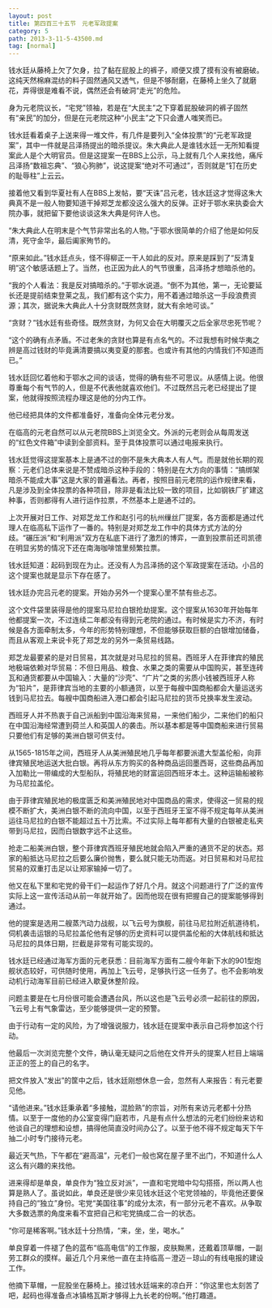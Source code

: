 ```yaml
---
layout: post
title: 第四百三十五节　元老军政提案
category: 5
path: 2013-3-11-5-43500.md
tag: [normal]
---
```


钱水廷从藤椅上欠了欠身，拉了黏在屁股上的裤子，顺便又摸了摸有没有被磨破。这纯天然棉麻混纺的料子固然通风又透气，但是不够耐磨，在藤椅上坐久了就磨花，弄得很是难看不说，偶然还会有破洞“走光”的危险。

身为元老院议长，“宅党”领袖，若是在“大民主”之下穿着屁股破洞的裤子固然有“亲民”的加分，但是在元老院这种“小民主”之下只会遭人嗤笑而已。

钱水廷看着桌子上送来得一堆文件，有几件是要列入“全体投票”的“元老军政提案”，其中一件就是吕泽扬提出的暗杀提议。朱大典此人是谁钱水廷一无所知看提案此人是个大明官员。但是这提案一在BBS上公示，马上就有几个人来找他，痛斥吕泽扬“数祖忘典”、“狼心狗肺”，说这提案“绝对不可通过”，否则就是“钉在历史的耻辱柱”上云云。

接着他又看到华夏社有人在BBS上发帖，要“天诛”吕元老，钱水廷这才觉得这朱大典真不是一般人物要知道干掉郑芝龙都没这么强大的反弹。正好于鄂水来执委会大院办事，就把留下要他谈谈这朱大典是何许人也。

“朱大典此人在明末是个气节非常出名的人物。”于鄂水很简单的介绍了他是如何反清，死守金华，最后阖家殉节的。

“原来如此。”钱水廷点头，怪不得柳正一干人如此的反对。原来是踩到了“反清复明”这个敏感话题上了。当然，也正因为此人的气节很重，吕泽扬才想暗杀他的。

“我的个人看法：我是反对搞暗杀的。”于鄂水说道。“倒不为其他，第一，无论要延长还是提前结束登莱之乱，我们都有这个实力，用不着通过暗杀这一手段浪费资源；其次，据说朱大典此人十分贪财既然贪财，就大有余地可谈。”

“贪财？”钱水廷有些奇怪。既然贪财，为何又会在大明覆灭之后全家尽忠死节呢？

“这个的确有点矛盾。不过老朱的贪财也算是有点名气的。不过我想有时候华夷之辨是高过钱财的毕竟满清要搞以夷变夏的那套。也或许有其他的内情我们不知道而已。”

钱水廷回忆着他和于鄂水之间的谈话，觉得的确有些不可思议。从感情上说。他很尊重每个有气节的人，但是不代表他就喜欢他们。不过既然吕元老已经提出了提案，他就得按照流程办理这是他的分内工作。

他已经把具体的文件都准备好，准备向全体元老分发。

在临高的元老自然可以从元老院BBS上浏览全文。外派的元老则会从每周发送的“红色文件箱”中读到全部资料。至于具体投票可以通过电报来执行。

钱水廷觉得这提案基本上是通不过的倒不是朱大典本人有人气。而是就他长期的观察：元老们总体来说是不赞成暗杀这种手段的：特别是在大方向的事情：“搞绑架暗杀不能成大事”这是大家的普遍看法。再者，按照目前元老院的运作规律来看，凡是涉及到全体投票的各种项目，除非是看法比较一致的项目，比如钢铁厂扩建这种事，否则都得有人进行运作拉票，不然基本上是通不过的。

上次开展对日工作、对郑芝龙工作和赵引弓的杭州缫丝厂提案，各方面都是通过代理人在临高私下运作了一番的。特别是对郑芝龙工作中的具体方式方法的分歧。“碾压派”和“利用派”双方在私底下进行了激烈的博弈，一直到投票前还司凯德在明显劣势的情况下还在南海咖啡馆里频繁拉票。

钱水廷知道：起码到现在为止。还没有人为吕泽扬的这个军政提案在活动。小吕的这个提案也就是显示下存在感了。

钱水廷办完吕元老的提案。开始办另外一个提案心里不禁有些忐忑。

这个文件袋里装得是他的提案马尼拉白银抢劫提案。这个提案从1630年开始每年他都提案一次，不过连续二年都没有得到元老院的通过。有时候是实力不济，有时候是各方面牵制太多，今年的形势特别理想，不但能够获取巨额的白银增加储备，而且从客观上来说卡死了郑芝龙的另外一条贸易线路。

郑芝龙最要紧的是对日贸易，其次就是对马尼拉的贸易。西班牙人在菲律宾的殖民地极端依赖对华贸易：不但日用品、粮食、水果之类的需要从中国购买，甚至连砖瓦和通货都要从中国输入：大量的“沙壳”、“广片”之类的劣质小钱被西班牙人称为“铅片”，是菲律宾当地的主要的小额通货，以至于每艘中国商船都会大量运送劣钱到马尼拉去。每艘中国商船进入港口都会引起马尼拉的货币兑换率发生波动。

西班牙人并不热衷于自己派船到中国沿海来贸易，一来他们船少，二来他们的船只在中国沿海经常遭到荷兰人和英国人的袭击。所以基本都是等中国商船来进行贸易只要他们有足够的美洲白银可供支付。

从1565-1815年之间，西班牙人从美洲殖民地几乎每年都要派遣大型盖伦船，向菲律宾殖民地运送大批白银。再将从东方购买的各种商品运回墨西哥，这些商品再加入加勒比一带编成的大型船队，将殖民地的财富运回西班牙本土。这种运输船被称为马尼拉盖伦。

由于菲律宾殖民地的极度匮乏和美洲殖民地对中国商品的需求，使得这一贸易的规模不断扩大，美洲白银不断的流向中国，以至于西班牙王室不得不规定每年从美洲运往马尼拉的白银不能超过五十万比索。不过实际上每年都有大量的白银被走私夹带到马尼拉，因而白银数字远不止这些。

抢走二船美洲白银，整个菲律宾西班牙殖民地就会陷入严重的通货不足的状态。郑家的船抵达马尼拉之后要么廉价抛售，要么就只能无功而返。对日贸易和对马尼拉贸易的双重打击足以让郑家输掉一切了。

他又在私下里和宅党的骨干们一起运作了好几个月。就这个问题进行了广泛的宣传实际上这一宣传活动从前一年就开始了。因而他现在很有把握自己的提案能够得到通过。

他的提案是选用二艘蒸汽动力战舰，以飞云号为旗舰，前往马尼拉附近航道待机，伺机袭击运银的马尼拉盖伦他有足够的历史资料可以提供盖伦船的大体航线和抵达马尼拉的具体日期，拦截是非常有可能实现的。

钱水廷已经通过海军方面的元老获悉：目前海军方面有二艘今年新下水的901型炮舰状态较好，可供随时使用，再加上飞云号，足够执行这一任务了。也不会影响发动机行动海军目前已经进入歇夏休整阶段。

问题主要是在七月份很可能会遭遇台风，所以这也是飞云号必须一起前往的原因，飞云号上有气象雷达，至少能够提供一定的预警。

由于行动有一定的风险，为了增强说服力，钱水廷在提案中表示自己将参加这个行动。

他最后一次浏览完整个文件，确认毫无疑问之后他在文件开头的提案人栏目上端端正正的签上的自己的名字。

把文件放入“发出”的筐中之后，钱水廷刚想休息一会，忽然有人来报告：有元老要见他。

“请他进来。”钱水廷秉承着“多接触，混脸熟”的宗旨，对所有来访元老都十分热情。以至于一度他的办公室变得门庭若市，凡是有点什么想法的元老们纷纷来访和他谈自己的理想和设想，搞得他简直没时间办公了。以至于他不得不规定每天下午抽二小时专门接待元老。

最近天气热，下午都在“避高温”，元老们一般也窝在屋子里不出门，不知道什么人这么有兴趣的来找他。

进来得却是单良，单良作为“独立反对派”，一直和宅党暗中勾勾搭搭，所以两人也算是熟人了。虽说如此，单良还是很少来见钱水廷这个宅党领袖的，毕竟他还要保持自己的“独立”身份。宅党“美国往事”的成分太浓，有一部分元老不喜欢。从争取大多数选票的角度来看不宜把自己和宅党搞成二合一的状态。

“你可是稀客啊。”钱水廷十分热情，“来，坐，坐，喝水。”

单良穿着一件褪了色的蓝布“临高电信”的工作服，皮肤黝黑，还戴着顶草帽，一副劳工群众的摸样。最近几个月来他一直在主持临高－澄迈－琼山的有线电报的建设工作。

他摘下草帽，一屁股坐在藤椅上。接过钱水廷端来的凉白开：“你这里也太刻苦了吧，起码也得准备点冰镇格瓦斯才够得上九长老的份啊。”他打趣道。